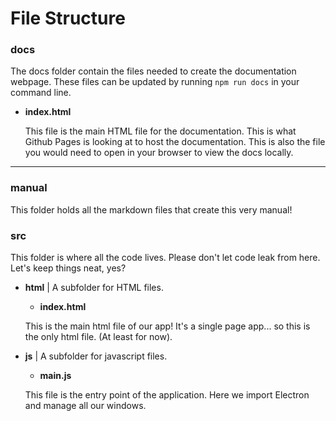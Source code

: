 # File Structure

### docs
The docs folder contain the files needed to create the documentation webpage. These files can be updated by running ```npm run docs``` in your command line.

+ __index.html__

   This file is the main HTML file for the documentation. This is what Github Pages is looking at to host the documentation. This is also the file you would need to open in your browser to view the docs locally.
___
### manual
This folder holds all the markdown files that create this very manual!

### src
This folder is where all the code lives. Please don't let code leak from here. Let's keep things neat, yes?

+ __html__ | A subfolder for HTML files.
  + __index.html__

   This is the main html file of our app! It's a single page app... so this is the only html file. (At least for now).

+ __js__ | A subfolder for javascript files.
  + __main.js__

   This file is the entry point of the application. Here we import Electron and manage all our windows.
